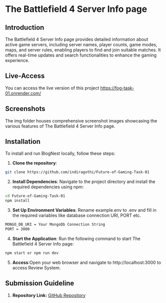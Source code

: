 # The Battlefield 4 Server Info page

## Introduction
The Battlefield 4 Server Info page provides detailed information about active game servers, including server names, player counts, game modes, maps, and server rules, enabling players to find and join suitable matches. It offers real-time updates and search functionalities to enhance the gaming experience.

## Live-Access
You can access the live version of this project https://fog-task-01.onrender.com/

## Screenshots
The img folder houses comprehensive screenshot images showcasing the various features of The Battlefield 4 Server Info page.

## Installation
To install and run BlogNest locally, follow these steps:

1. **Clone the repository**:

```bash
git clone https://github.com/indiragothi/Future-of-Gaming-Task-01
```

2. **Install Dependencies**: Navigate to the project directory and install the required dependencies using npm:

```bash
cd Future-of-Gaming-Task-01
npm install
```
3. **Set Up Environment Variables**: Rename example.env to .env and fill in the required variables like database connection URI, PORT etc.

```bash
MONGO_DB_URI = Your MongoDb Connection String
PORT = 3000
```
4. **Start the Application**: Run the following command to start The Battlefield 4 Server Info page:

```bash
npm start or npm run dev
```
5. **Access**:Open your web browser and navigate to http://localhost:3000 to access Review System.

## Submission Guideline

1. **Repository Link:** [GitHub Repository](https://github.com/indiragothi/Future-of-Gaming-Task-01)